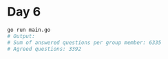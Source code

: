 # Day 6

```bash
go run main.go
# Output:
# Sum of answered questions per group member: 6335
# Agreed questions: 3392
```
